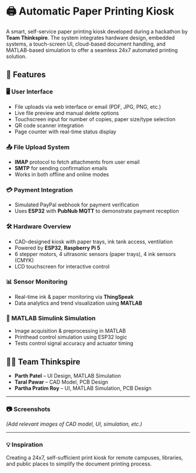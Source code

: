 # 🖨️ Automatic Paper Printing Kiosk

A smart, self-service paper printing kiosk developed during a hackathon by **Team Thinkspire**. The system integrates hardware design, embedded systems, a touch-screen UI, cloud-based document handling, and MATLAB-based simulation to offer a seamless 24x7 automated printing solution.

## 🔧 Features

### 🖥️ User Interface
- File uploads via web interface or email (PDF, JPG, PNG, etc.)
- Live file preview and manual delete options
- Touchscreen input for number of copies, paper size/type selection
- QR code scanner integration
- Page counter with real-time status display

### 📤 File Upload System
- **IMAP** protocol to fetch attachments from user email
- **SMTP** for sending confirmation emails
- Works in both offline and online modes

### 💳 Payment Integration
- Simulated PayPal webhook for payment verification
- Uses **ESP32** with **PubNub MQTT** to demonstrate payment reception

### 🛠️ Hardware Overview
- CAD-designed kiosk with paper trays, ink tank access, ventilation
- Powered by **ESP32**, **Raspberry Pi 5**
- 6 stepper motors, 4 ultrasonic sensors (paper trays), 4 ink sensors (CMYK)
- LCD touchscreen for interactive control

### 📊 Sensor Monitoring
- Real-time ink & paper monitoring via **ThingSpeak**
- Data analytics and trend visualization using **MATLAB**

### 🧪 MATLAB Simulink Simulation
- Image acquisition & preprocessing in MATLAB
- Printhead control simulation using ESP32 logic
- Tests control signal accuracy and actuator timing

## 👨‍💻 Team Thinkspire
- **Parth Patel** – UI Design, MATLAB Simulation
- **Taral Pawar** – CAD Model, PCB Design
- **Partha Pratim Roy** – UI, MATLAB Simulation, PCB Design

---

### 📷 Screenshots
*(Add relevant images of CAD model, UI, simulation, etc.)*

---

### 💡 Inspiration
Creating a 24x7, self-sufficient print kiosk for remote campuses, libraries, and public places to simplify the document printing process.

